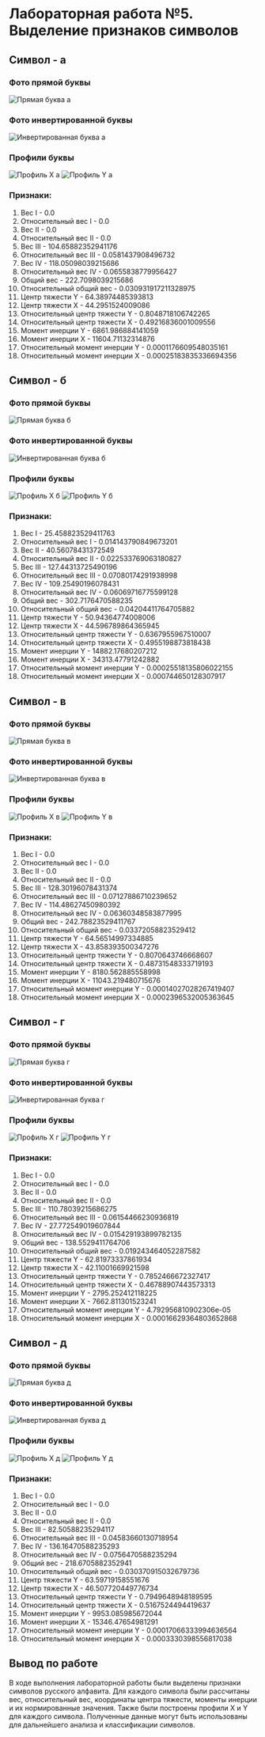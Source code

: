 # Лабораторная работа №5. Выделение признаков символов

## Символ - а

### Фото прямой буквы
![Прямая буква а](../images/а.png)

### Фото инвертированной буквы
![Инвертированная буква а](../inverse/а.png)

### Профили буквы
![Профиль X а](../profiles/а_profile_x.png)
![Профиль Y а](../profiles/а_profile_y.png)

### Признаки:
1. Вес I - 0.0
2. Относительный вес I - 0.0
3. Вес II - 0.0
4. Относительный вес II - 0.0
5. Вес III - 104.65882352941176
6. Относительный вес III - 0.0581437908496732
7. Вес IV - 118.05098039215686
8. Относительный вес IV - 0.0655838779956427
9. Общий вес - 222.7098039215686
10. Относительный общий вес - 0.030931917211328975
11. Центр тяжести Y - 64.38974485393813
12. Центр тяжести X - 44.2951524009086
13. Относительный центр тяжести Y - 0.8048718106742265
14. Относительный центр тяжести X - 0.49216836001009556
15. Момент инерции Y - 6861.986884141059
16. Момент инерции X - 11604.71132314876
17. Относительный момент инерции Y - 0.0001176609548035161
18. Относительный момент инерции X - 0.00025183835336694356

## Символ - б

### Фото прямой буквы
![Прямая буква б](../images/б.png)

### Фото инвертированной буквы
![Инвертированная буква б](../inverse/б.png)

### Профили буквы
![Профиль X б](../profiles/б_profile_x.png)
![Профиль Y б](../profiles/б_profile_y.png)

### Признаки:
1. Вес I - 25.458823529411763
2. Относительный вес I - 0.014143790849673201
3. Вес II - 40.56078431372549
4. Относительный вес II - 0.022533769063180827
5. Вес III - 127.44313725490196
6. Относительный вес III - 0.07080174291938998
7. Вес IV - 109.25490196078431
8. Относительный вес IV - 0.06069716775599128
9. Общий вес - 302.7176470588235
10. Относительный общий вес - 0.04204411764705882
11. Центр тяжести Y - 50.94364774008006
12. Центр тяжести X - 44.596789864365945
13. Относительный центр тяжести Y - 0.6367955967510007
14. Относительный центр тяжести X - 0.4955198873818438
15. Момент инерции Y - 14882.17680207212
16. Момент инерции X - 34313.47791242882
17. Относительный момент инерции Y - 0.00025518135806022155
18. Относительный момент инерции X - 0.000744650128307917

## Символ - в

### Фото прямой буквы
![Прямая буква в](../images/в.png)

### Фото инвертированной буквы
![Инвертированная буква в](../inverse/в.png)

### Профили буквы
![Профиль X в](../profiles/в_profile_x.png)
![Профиль Y в](../profiles/в_profile_y.png)

### Признаки:
1. Вес I - 0.0
2. Относительный вес I - 0.0
3. Вес II - 0.0
4. Относительный вес II - 0.0
5. Вес III - 128.30196078431374
6. Относительный вес III - 0.07127886710239652
7. Вес IV - 114.48627450980392
8. Относительный вес IV - 0.06360348583877995
9. Общий вес - 242.78823529411767
10. Относительный общий вес - 0.03372058823529412
11. Центр тяжести Y - 64.56514997334885
12. Центр тяжести X - 43.858393500347276
13. Относительный центр тяжести Y - 0.8070643746668607
14. Относительный центр тяжести X - 0.48731548333719193
15. Момент инерции Y - 8180.562885558998
16. Момент инерции X - 11043.219480715676
17. Относительный момент инерции Y - 0.00014027028267419407
18. Относительный момент инерции X - 0.0002396532005363645

## Символ - г

### Фото прямой буквы
![Прямая буква г](../images/г.png)

### Фото инвертированной буквы
![Инвертированная буква г](../inverse/г.png)

### Профили буквы
![Профиль X г](../profiles/г_profile_x.png)
![Профиль Y г](../profiles/г_profile_y.png)

### Признаки:
1. Вес I - 0.0
2. Относительный вес I - 0.0
3. Вес II - 0.0
4. Относительный вес II - 0.0
5. Вес III - 110.78039215686275
6. Относительный вес III - 0.06154466230936819
7. Вес IV - 27.772549019607844
8. Относительный вес IV - 0.015429193899782135
9. Общий вес - 138.5529411764706
10. Относительный общий вес - 0.019243464052287582
11. Центр тяжести Y - 62.81973337861934
12. Центр тяжести X - 42.11001669921598
13. Относительный центр тяжести Y - 0.7852466672327417
14. Относительный центр тяжести X - 0.46788907443573313
15. Момент инерции Y - 2795.252412118225
16. Момент инерции X - 7662.811301523241
17. Относительный момент инерции Y - 4.792956810902306e-05
18. Относительный момент инерции X - 0.00016629364803652868

## Символ - д

### Фото прямой буквы
![Прямая буква д](../images/д.png)

### Фото инвертированной буквы
![Инвертированная буква д](../inverse/д.png)

### Профили буквы
![Профиль X д](../profiles/д_profile_x.png)
![Профиль Y д](../profiles/д_profile_y.png)

### Признаки:
1. Вес I - 0.0
2. Относительный вес I - 0.0
3. Вес II - 0.0
4. Относительный вес II - 0.0
5. Вес III - 82.50588235294117
6. Относительный вес III - 0.04583660130718954
7. Вес IV - 136.16470588235293
8. Относительный вес IV - 0.0756470588235294
9. Общий вес - 218.6705882352941
10. Относительный общий вес - 0.030370915032679736
11. Центр тяжести Y - 63.59719158551676
12. Центр тяжести X - 46.507720449776734
13. Относительный центр тяжести Y - 0.7949648948189595
14. Относительный центр тяжести X - 0.5167524494419637
15. Момент инерции Y - 9953.085985672044
16. Момент инерции X - 15346.47654981291
17. Относительный момент инерции Y - 0.00017066333994636564
18. Относительный момент инерции X - 0.0003330398556817038

## Вывод по работе
В ходе выполнения лабораторной работы были выделены признаки символов русского алфавита. Для каждого символа были рассчитаны вес, относительный вес, координаты центра тяжести, моменты инерции и их нормированные значения. Также были построены профили X и Y для каждого символа. Полученные данные могут быть использованы для дальнейшего анализа и классификации символов.
